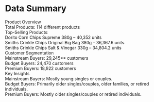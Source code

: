 # Data Summary
Product Overview <br>
Total Products: 114 different products <br>
Top-Selling Products:<br>
Dorito Corn Chips Supreme 380g – 40,352 units<br>
Smiths Crinkle Chips Original Big Bag 380g – 36,367.6 units<br>
Smiths Crinkle Chips Salt & Vinegar 330g – 34,804.2 units<br>
Customer Segmentation<br>
Mainstream Buyers: 29,245** customers<br>
Budget Buyers: 24,470 customers<br>
Premium Buyers: 18,922 customers<br>
Key Insights<br>
Mainstream Buyers: Mostly young singles or couples.<br>
Budget Buyers: Primarily older singles/couples, older families, or retired individuals.<br>
Premium Buyers: Mostly older singles/couples or retired individuals.<br>
